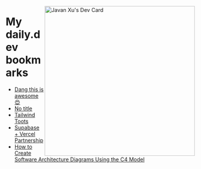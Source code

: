 
<a href="https://app.daily.dev/JavanXU"><img align="right" src="https://api.daily.dev/devcards/e45a150971844cd6959a94bb94e861ea.png?r=quw" width="400" alt="Javan Xu's Dev Card"/></a>

# My daily.dev bookmarks
<!-- daily.dev BOOKMARKS:START -->
- [Dang this is awesome 😍](https://app.daily.dev/posts/SGf2bHpC7?utm_source=rss&utm_medium=bookmarks&utm_campaign=6ueXw3FRNQzpNtewCDbI6)
- [No title](https://app.daily.dev/posts/YQ9a2LD9t?utm_source=rss&utm_medium=bookmarks&utm_campaign=6ueXw3FRNQzpNtewCDbI6)
- [Tailwind Toots](https://app.daily.dev/posts/sWv64bfBN?utm_source=rss&utm_medium=bookmarks&utm_campaign=6ueXw3FRNQzpNtewCDbI6)
- [Supabase + Vercel Partnership](https://app.daily.dev/posts/ioz3T9Np5?utm_source=rss&utm_medium=bookmarks&utm_campaign=6ueXw3FRNQzpNtewCDbI6)
- [How to Create Software Architecture Diagrams Using the C4 Model](https://app.daily.dev/posts/bgypRAZxw?utm_source=rss&utm_medium=bookmarks&utm_campaign=6ueXw3FRNQzpNtewCDbI6)
<!-- daily.dev BOOKMARKS:END -->
